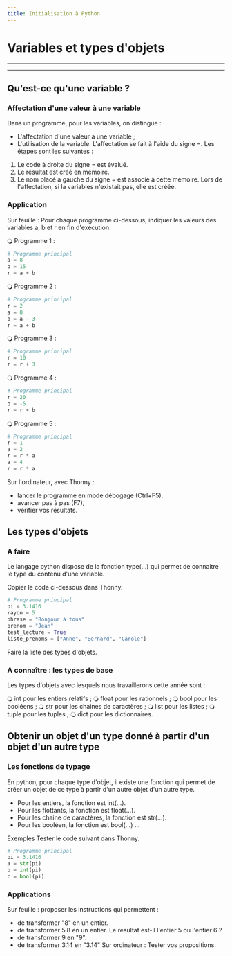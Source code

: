 ```yaml
---
title: Initialisation à Python
---
```


# Variables et types d'objets

---

<link rel="stylesheet" href="../assets/style.css" />

---

## Qu'est-ce qu'une variable ?

### Affectation d'une valeur à une variable

Dans un programme, pour les variables, on distingue :

- L'affectation d'une valeur à une variable ;
- L'utilisation de la variable.
L'affectation se fait à l'aide du signe =. Les étapes sont les suivantes :

1) Le code à droite du signe = est évalué.
2) Le résultat est créé en mémoire.
3) Le nom placé à gauche du signe = est associé à cette mémoire.
Lors de l'affectation, si la variables n'existait pas, elle est créée.

### Application

Sur feuille : Pour chaque programme ci-dessous, indiquer les valeurs des variables a, b et r en fin d'exécution.

🔾 Programme 1 :

```python
# Programme principal
a = 8
b = 15
r = a + b
```

🔾 Programme 2 :

```python
# Programme principal
r = 2
a = 8
b = a - 3
r = a + b
```

🔾 Programme 3 :

```python
# Programme principal
r = 10
r = r + 3
```

🔾 Programme 4 :

```python
# Programme principal
r = 20
b = -5
r = r + b
```

🔾 Programme 5 :

```python
# Programme principal
r = 1
a = 2
r = r * a
a = 4
r = r * a
```

Sur l'ordinateur, avec Thonny :

- lancer le programme en mode débogage  (Ctrl+F5),
- avancer pas à pas  (F7),
- vérifier vos résultats.

## Les types d'objets

### A faire

Le langage python dispose de la fonction type(...) qui permet de connaitre le type du contenu d'une variable.

Copier le code ci-dessous dans Thonny.

```python
# Programme principal
pi = 3.1416
rayon = 5
phrase = "Bonjour à tous"
prenom = "Jean"
test_lecture = True
liste_prenoms = ["Anne", "Bernard", "Carole"]
```
Faire la liste des types d'objets.

### A connaître : les types de base

Les types d'objets avec lesquels nous travaillerons cette année sont :

🔾 int pour les entiers relatifs ;
🔾 float pour les rationnels ;
🔾 bool pour les booléens ;
🔾 str pour les chaines de caractères ;
🔾 list pour les listes ;
🔾 tuple pour les tuples ;
🔾 dict pour les dictionnaires.


## Obtenir un objet d'un type donné à partir d'un objet d'un autre type

### Les fonctions de typage

En python, pour chaque type d'objet, il existe une fonction qui permet de créer un objet de ce type à partir d'un autre objet d'un autre type.

- Pour les entiers, la fonction est int(...).
- Pour les flottants, la fonction est float(...).
- Pour les chaine de caractères, la fonction est str(...).
- Pour les booléen, la fonction est bool(...)
...

Exemples
Tester le code suivant dans Thonny.

```python
# Programme principal
pi = 3.1416
a = str(pi)
b = int(pi)
c = bool(pi)
```

### Applications

Sur feuille : proposer les instructions qui permettent :

- de transformer "8" en un entier.
- de transformer 5.8 en un entier. Le résultat est-il l'entier 5 ou l'entier 6 ?
- de transformer 9 en "9".
- de transformer 3.14 en "3.14"
Sur ordinateur : Tester vos propositions.

